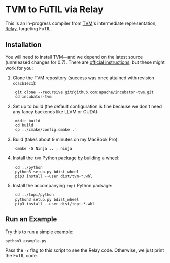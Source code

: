 TVM to FuTIL via Relay
======================

This is an in-progress compiler from [TVM][]'s intermediate representation, [Relay][], targeting FuTIL.


Installation
------------

You will need to install TVM—and we depend on the latest source (unreleased changes for 0.7). There are [official instructions][tvm-install], but these might work for you:

1. Clone the TVM repository (success was once attained with revision `ccacb1ec1`):

        git clone --recursive git@github.com:apache/incubator-tvm.git
        cd incubator-tvm

2. Set up to build (the default configuration is fine because we don't need any fancy backends like LLVM or CUDA):

        mkdir build
        cd build
        cp ../cmake/config.cmake .`

4. Build (takes about 9 minutes on my MacBook Pro):

        cmake -G Ninja .. ; ninja

5. Install the `tvm` Python package by building a [wheel][]:

        cd ../python
        python3 setup.py bdist_wheel
        pip3 install --user dist/tvm-*.whl

6. Install the accompanying `topi` Python package:

        cd ../topi/python
        python3 setup.py bdist_wheel
        pip3 install --user dist/topi-*.whl


Run an Example
--------------

Try this to run a simple example:

    python3 example.py

Pass the `-r` flag to this script to see the Relay code. Otherwise, we just print the FuTIL code.


[tvm]: https://tvm.apache.org
[tvm-install]: https://tvm.apache.org/docs/install/from_source.html#developers-get-source-from-github
[relay]: https://tvm.apache.org/docs/api/python/relay/index.html
[wheel]: https://packaging.python.org/guides/distributing-packages-using-setuptools/#wheels
